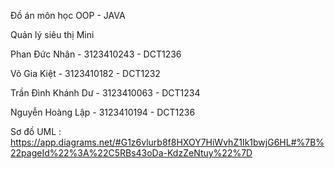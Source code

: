 Đồ án môn học OOP - JAVA

Quản lý siêu thị Mini 


Phan Đức Nhân - 3123410243 - DCT1236

Võ Gia Kiệt - 3123410182 - DCT1232

Trần Đình Khánh Dư - 3123410063 - DCT1234

Nguyễn Hoàng Lập - 3123410194 - DCT1236


Sơ đồ UML : https://app.diagrams.net/#G1z6vlurb8f8HXOY7HiWvhZ1Ik1bwjG6HL#%7B%22pageId%22%3A%22C5RBs43oDa-KdzZeNtuy%22%7D
